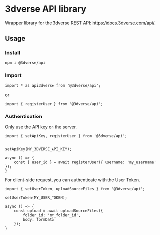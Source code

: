 # 3dverse API library

Wrapper library for the 3dverse REST API: https://docs.3dverse.com/api/.

## Usage


### Install

```
npm i @3dverse/api
```

### Import

```
import * as api3dverse from '@3dverse/api';
```

or

```
import { registerUser } from '@3dverse/api';
```

### Authentication

Only use the API key on the server.

```
import { setApiKey, registerUser } from '@3dverse/api';


setApiKey(MY_3DVERSE_API_KEY);

async () => {
    const { user_id } = await registerUser({ username: 'my_username' });
}
```

For client-side request, you can authenticate with the User Token.

```
import { setUserToken, uploadSourceFiles } from '@3dverse/api';

setUserToken(MY_USER_TOKEN);

async () => {
    const upload = await uploadSourceFiles({
        folder_id: 'my_folder_id',
        body: formData
    });
}
```
